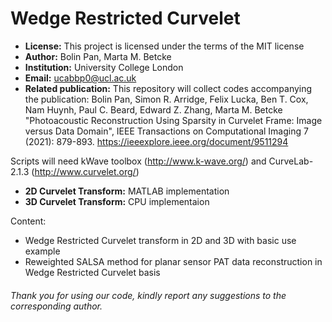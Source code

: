 # Wedge Restricted Curvelet

- **License:** This project is licensed under the terms of the MIT license
- **Author:** Bolin Pan, Marta M. Betcke
- **Institution:** University College London
- **Email:** ucabbp0@ucl.ac.uk
- **Related publication:** This repository will collect codes accompanying the publication: Bolin Pan, Simon R. Arridge, Felix Lucka, Ben T. Cox, Nam Huynh, Paul C. Beard, Edward Z. Zhang, Marta M. Betcke "Photoacoustic Reconstruction Using Sparsity in Curvelet Frame: Image versus Data Domain", IEEE Transactions on Computational Imaging 7 (2021): 879-893. https://ieeexplore.ieee.org/document/9511294

Scripts will need kWave toolbox (http://www.k-wave.org/) and CurveLab-2.1.3 (http://www.curvelet.org/)
- **2D Curvelet Transform:** MATLAB implementation
- **3D Curvelet Transform:** CPU implementaion

Content:
- Wedge Restricted Curvelet transform in 2D and 3D with basic use example
- Reweighted SALSA method for planar sensor PAT data reconstruction in Wedge Restricted Curvelet basis

###### Thank you for using our code, kindly report any suggestions to the corresponding author.
